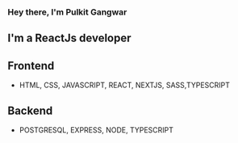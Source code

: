 ### Hey there, I'm Pulkit Gangwar



## I'm a ReactJs developer

## Frontend 
* HTML, CSS, JAVASCRIPT, REACT, NEXTJS, SASS,TYPESCRIPT


## Backend
* POSTGRESQL, EXPRESS, NODE, TYPESCRIPT 


